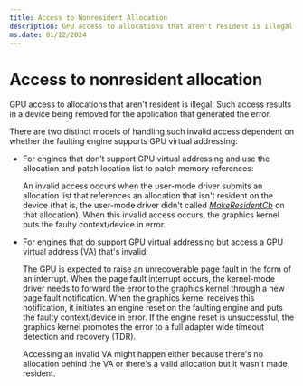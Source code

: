 ```yaml
---
title: Access to Nonresident Allocation
description: GPU access to allocations that aren't resident is illegal and result in a device removed for the application that generated the error.
ms.date: 01/12/2024
---
```


# Access to nonresident allocation

GPU access to allocations that aren't resident is illegal. Such access results in a device being removed for the application that generated the error.

There are two distinct models of handling such invalid access dependent on whether the faulting engine supports GPU virtual addressing:

* For engines that don’t support GPU virtual addressing and use the allocation and patch location list to patch memory references:

  An invalid access occurs when the user-mode driver submits an allocation list that references an allocation that isn't resident on the device (that is, the user-mode driver didn't called [*MakeResidentCb*](/windows-hardware/drivers/ddi/d3dumddi/nc-d3dumddi-pfnd3dddi_makeresidentcb) on that allocation). When this invalid access occurs, the graphics kernel puts the faulty context/device in error.

* For engines that do support GPU virtual addressing but access a GPU virtual address (VA) that's invalid:

  The GPU is expected to raise an unrecoverable page fault in the form of an interrupt. When the page fault interrupt occurs, the kernel-mode driver needs to forward the error to the graphics kernel through a new page fault notification. When the graphics kernel receives this notification, it initiates an engine reset on the faulting engine and puts the faulty context/device in error. If the engine reset is unsuccessful, the graphics kernel promotes the error to a full adapter wide timeout detection and recovery (TDR).

  Accessing an invalid VA might happen either because there's no allocation behind the VA or there's a valid allocation but it wasn't made resident.
